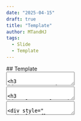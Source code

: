 ```yaml
---
date: "2025-04-15"
draft: true
title: "Template"
author: MTandHJ
tags:
  - Slide
  - Template
---
```


<section data-markdown>
## Template
</section>

<!-- --------------------------------------------------------- -->

<section data-markdown>
<textarea data-template>

### Text

- Image:

<div class="slide-img">
  <img src="https://miro.medium.com/v2/resize:fit:4416/format:webp/1*bvMhd_xpVxfJYoKXYp5hug.png" 
  alt="Image" 
  style="max-width: 40%; height: auto;margin: 0 auto;">
</div>

- Code:

<pre><code class="python" style="font-size: 2rem; line-height: 1.0">import numpy as np
import pandas as pd
import matplotlib.pyplot as plt
</code></pre>


<div class="slide-ref">
    <div style="width: 100px; height: 1px; background: black; margin-bottom: 5px;"></div>
    <p style="margin: 2px 0;">XXX, et al. ################################################. XXXX, 20XX.</p>
</div>

</textarea>
</section>

<!-- --------------------------------------------------------- -->

<section data-markdown>
<textarea data-template>

### Column

<div class="slide-cols">

<!-- left -->
<div class="slide-col-6">

<div class="slide-img">
  <img src="https://raw.githubusercontent.com/MTandHJ/blog_source/master/images/20250312212821.png" 
  alt="Image" style="max-width: 90%; height: auto;margin: 0 auto;">
</div>

</div>

<!-- right -->
<div class="slide-col-4">

- 满足一定情况:
  - Linear 下全部不更新
  - DE 下部分更新

- $\beta \ge \cdots$ 条件很容易满足

</div>

</div>

</textarea>
</section>


<!-- --------------------------------------------------------- -->

<section data-markdown>
<textarea data-template>

<div style="
  display: flex;
  justify-content: center;
  align-items: center;
  height: 40%;
  font-size: 10rem;
">
  Thanks!
</div>

</textarea>
</section>

